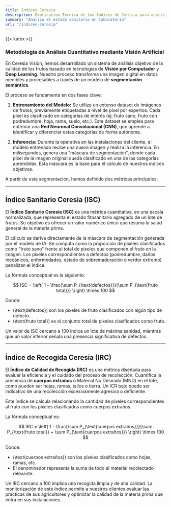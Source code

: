 ```yaml
---
title: Indices Ceresia
description: Explicacion Tecnica de los Indices de Ceresia para analisis de fruto con computer vision
summary: "Analiza el estado sanitario en laboratorio"
url: "/indices-ceresia"
---
```

{{< katex >}}

### Metodología de Análisis Cuantitativo mediante Visión Artificial

En Ceresia Vision, hemos desarrollado un sistema de análisis objetivo de la calidad de los frutos basado en tecnologías de **Visión por Computador** y **Deep Learning**. Nuestro proceso transforma una imagen digital en datos medibles y procesables a través de un modelo de **segmentación semántica**.

El proceso se fundamenta en dos fases clave:

1.  **Entrenamiento del Modelo:** Se utiliza un extenso dataset de imágenes de frutos, previamente etiquetadas a nivel de píxel por expertos. Cada píxel es clasificado en categorías de interés (ej: fruto sano, fruto con podredumbre, hoja, rama, suelo, etc.). Este dataset se emplea para entrenar una **Red Neuronal Convolucional (CNN)**, que aprende a identificar y diferenciar estas categorías de forma autónoma.

2.  **Inferencia:** Durante la operativa en las instalaciones del cliente, el modelo entrenado recibe una nueva imagen y realiza la inferencia. En milisegundos, genera una "máscara de segmentación", donde cada píxel de la imagen original queda clasificado en una de las categorías aprendidas. Esta máscara es la base para el cálculo de nuestros índices objetivos.

A partir de esta segmentación, hemos definido dos métricas principales:

***

## Índice Sanitario Ceresia (ISC)

El **Índice Sanitario Ceresia (ISC)** es una métrica cuantitativa, en una escala normalizada, que representa el estado fitosanitario agregado de un lote de frutos. Su objetivo es ofrecer un valor numérico único que resuma la salud general de la materia prima.

El cálculo se deriva directamente de la máscara de segmentación generada por el modelo de IA. Se computa como la proporción de píxeles clasificados como "fruto sano" frente al total de píxeles que componen el fruto en la imagen. Los píxeles correspondientes a defectos (podredumbre, daños mecánicos, enfermedades, estado de sobremaduración o verdor extremo) penalizan el índice.

La fórmula conceptual es la siguiente:

$$ ISC = \left( 1 - \frac{\sum P_{\text{defectos}}}{\sum P_{\text{fruto total}}} \right) \times 100 $$

Donde:
- \(\text{defectos}\)  son los píxeles de fruto clasificados con algún tipo de defecto.
- \(\text{fruto total}\)  es el conjunto total de píxeles clasificados como fruto.

Un valor de ISC cercano a 100 indica un lote de máxima sanidad, mientras que un valor inferior señala una presencia significativa de defectos.

***

## Índice de Recogida Ceresia (IRC)

El **Índice de Calidad de Recogida (IRC)** es una métrica diseñada para evaluar la eficiencia y el cuidado del proceso de recolección. Cuantifica la presencia de **cuerpos extraños** o Material No Deseado (MND) en el lote, como pueden ser hojas, ramas, tallos o tierra. Un ICR bajo puede ser indicativo de una recolección excesivamente agresiva o deficiente.

Este índice se calcula relacionando la cantidad de píxeles correspondientes al fruto con los píxeles clasificados como cuerpos extraños.

La fórmula conceptual es:

$$ IRC = \left( 1 - \frac{\sum P_{\text{cuerpos extraños}}}{\sum P_{\text{fruto total}} + \sum P_{\text{cuerpos extraños}}} \right) \times 100 $$

Donde:
- \(\text{cuerpos extraños}\) son los píxeles clasificados como hojas, ramas, etc.
- El denominador representa la suma de todo el material recolectado relevante.

Un IRC cercano a 100 implica una recogida limpia y de alta calidad. La monitorización de este índice permite a nuestros clientes evaluar las prácticas de sus agricultores y optimizar la calidad de la materia prima que entra en sus instalaciones.